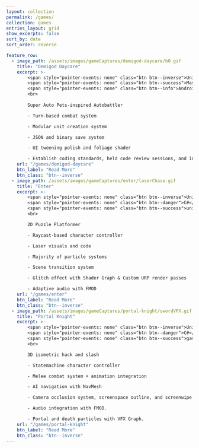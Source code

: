 ```yaml
---
layout: collection
permalink: /games/
collection: games
entries_layout: grid
show_excerpts: false
sort_by: date
sort_order: reverse

feature_row:
  - image_path: /assets/images/gameCaptures/demigod-daycare/b0.gif
    title: "Demigod Daycare"
    excerpt: >-
        <span style="pointer-events: none" class="btn btn--inverse">Unity</span> 
        <span style="pointer-events: none" class="btn btn--success">MassDigi Studio</span>
        <span style="pointer-events: none" class="btn btn--info">Android/IOS</span>
        <br>
        
        Super Auto Pets-inspired Autobattler

        - Turn-based combat system

        - Modular unit creation system

        - JSON and binary save system

        - UI tweening polish and foliage shader

        - Establish coding standards, held code review sessions, and introduce new programmers to Unity.
    url: "/games/demigod-daycare"
    btn_label: "Read More"
    btn_class: "btn--inverse"
  - image_path: /assets/images/gameCaptures/enter/laserChase.gif
    title: "Enter"
    excerpt: >-
        <span style="pointer-events: none" class="btn btn--inverse">Unity</span>
        <span style="pointer-events: none" class="btn btn--danger">C#</span>
        <span style="pointer-events: none" class="btn btn--success">university</span>
        <br>

        2D Puzzle Platformer

        - Raycast-based character controller

        - Laser visuals and code

        - Majority of particle systems

        - Scene transition system

        - Glitch effect with Shader Graph & Custom URP render passes

        - Adaptive audio with FMOD
    url: "/games/enter"
    btn_label: "Read More"
    btn_class: "btn--inverse"
  - image_path: /assets/images/gameCaptures/portal-knight/swordVFX.gif
    title: "Portal Knight"
    excerpt: >-
        <span style="pointer-events: none" class="btn btn--inverse">Unity</span>
        <span style="pointer-events: none" class="btn btn--danger">C#</span>
        <span style="pointer-events: none" class="btn btn--success">game jam</span>
        <br>

        3D isometric hack and slash

        - Statemachine character controller

        - Melee combat system + animation integration

        - AI navigation with NavMesh

        - Camera occlusion system, screenspace outline, and screenwipe

        - Audio integration with FMOD.

        - Portal and death particles with VFX Graph.
    url: "/games/portal-knight"
    btn_label: "Read More"
    btn_class: "btn--inverse"
---
```

